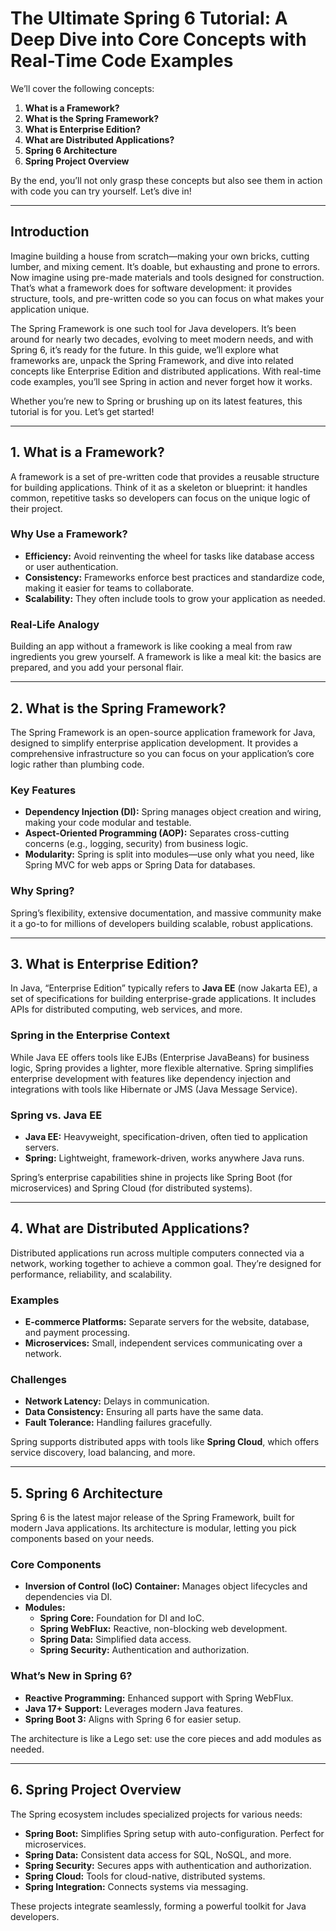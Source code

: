 # The Ultimate Spring 6 Tutorial: A Deep Dive into Core Concepts with Real-Time Code Examples

We’ll cover the following concepts:

1. **What is a Framework?**
2. **What is the Spring Framework?**
3. **What is Enterprise Edition?**
4. **What are Distributed Applications?**
5. **Spring 6 Architecture**
6. **Spring Project Overview**

By the end, you’ll not only grasp these concepts but also see them in action with code you can try yourself. Let’s dive in!

---

## Introduction

Imagine building a house from scratch—making your own bricks, cutting lumber, and mixing cement. It’s doable, but exhausting and prone to errors. Now imagine using pre-made materials and tools designed for construction. That’s what a framework does for software development: it provides structure, tools, and pre-written code so you can focus on what makes your application unique.

The Spring Framework is one such tool for Java developers. It’s been around for nearly two decades, evolving to meet modern needs, and with Spring 6, it’s ready for the future. In this guide, we’ll explore what frameworks are, unpack the Spring Framework, and dive into related concepts like Enterprise Edition and distributed applications. With real-time code examples, you’ll see Spring in action and never forget how it works.

Whether you’re new to Spring or brushing up on its latest features, this tutorial is for you. Let’s get started!

---

## 1. What is a Framework?

A framework is a set of pre-written code that provides a reusable structure for building applications. Think of it as a skeleton or blueprint: it handles common, repetitive tasks so developers can focus on the unique logic of their project.

### Why Use a Framework?
- **Efficiency:** Avoid reinventing the wheel for tasks like database access or user authentication.
- **Consistency:** Frameworks enforce best practices and standardize code, making it easier for teams to collaborate.
- **Scalability:** They often include tools to grow your application as needed.

### Real-Life Analogy
Building an app without a framework is like cooking a meal from raw ingredients you grew yourself. A framework is like a meal kit: the basics are prepared, and you add your personal flair.

---

## 2. What is the Spring Framework?

The Spring Framework is an open-source application framework for Java, designed to simplify enterprise application development. It provides a comprehensive infrastructure so you can focus on your application’s core logic rather than plumbing code.

### Key Features
- **Dependency Injection (DI):** Spring manages object creation and wiring, making your code modular and testable.
- **Aspect-Oriented Programming (AOP):** Separates cross-cutting concerns (e.g., logging, security) from business logic.
- **Modularity:** Spring is split into modules—use only what you need, like Spring MVC for web apps or Spring Data for databases.

### Why Spring?
Spring’s flexibility, extensive documentation, and massive community make it a go-to for millions of developers building scalable, robust applications.

---

## 3. What is Enterprise Edition?

In Java, “Enterprise Edition” typically refers to **Java EE** (now Jakarta EE), a set of specifications for building enterprise-grade applications. It includes APIs for distributed computing, web services, and more.

### Spring in the Enterprise Context
While Java EE offers tools like EJBs (Enterprise JavaBeans) for business logic, Spring provides a lighter, more flexible alternative. Spring simplifies enterprise development with features like dependency injection and integrations with tools like Hibernate or JMS (Java Message Service).

### Spring vs. Java EE
- **Java EE:** Heavyweight, specification-driven, often tied to application servers.
- **Spring:** Lightweight, framework-driven, works anywhere Java runs.

Spring’s enterprise capabilities shine in projects like Spring Boot (for microservices) and Spring Cloud (for distributed systems).

---

## 4. What are Distributed Applications?

Distributed applications run across multiple computers connected via a network, working together to achieve a common goal. They’re designed for performance, reliability, and scalability.

### Examples
- **E-commerce Platforms:** Separate servers for the website, database, and payment processing.
- **Microservices:** Small, independent services communicating over a network.

### Challenges
- **Network Latency:** Delays in communication.
- **Data Consistency:** Ensuring all parts have the same data.
- **Fault Tolerance:** Handling failures gracefully.

Spring supports distributed apps with tools like **Spring Cloud**, which offers service discovery, load balancing, and more.

---

## 5. Spring 6 Architecture

Spring 6 is the latest major release of the Spring Framework, built for modern Java applications. Its architecture is modular, letting you pick components based on your needs.

### Core Components
- **Inversion of Control (IoC) Container:** Manages object lifecycles and dependencies via DI.
- **Modules:**
  - **Spring Core:** Foundation for DI and IoC.
  - **Spring WebFlux:** Reactive, non-blocking web development.
  - **Spring Data:** Simplified data access.
  - **Spring Security:** Authentication and authorization.

### What’s New in Spring 6?
- **Reactive Programming:** Enhanced support with Spring WebFlux.
- **Java 17+ Support:** Leverages modern Java features.
- **Spring Boot 3:** Aligns with Spring 6 for easier setup.

The architecture is like a Lego set: use the core pieces and add modules as needed.

---

## 6. Spring Project Overview

The Spring ecosystem includes specialized projects for various needs:

- **Spring Boot:** Simplifies Spring setup with auto-configuration. Perfect for microservices.
- **Spring Data:** Consistent data access for SQL, NoSQL, and more.
- **Spring Security:** Secures apps with authentication and authorization.
- **Spring Cloud:** Tools for cloud-native, distributed systems.
- **Spring Integration:** Connects systems via messaging.

These projects integrate seamlessly, forming a powerful toolkit for Java developers.
